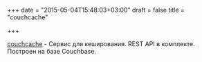 +++
date = "2015-05-04T15:48:03+03:00"
draft = false
title = "couchcache"

+++

<p><a href="https://github.com/codingsince1985/couchcache">couchcache</a>&nbsp;- Cервис для кеширования. REST API в комплекте. Построен на базе&nbsp;Couchbase.</p>


